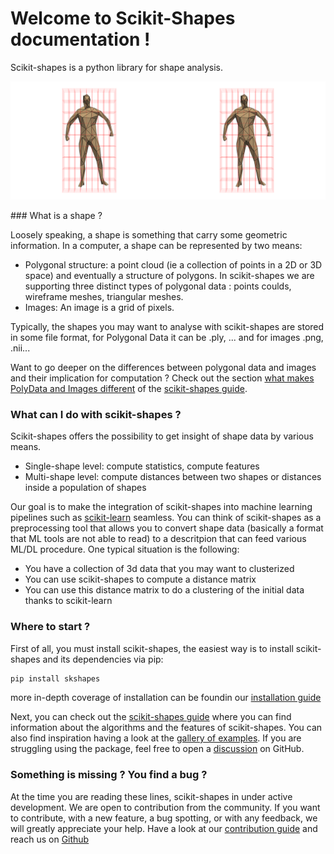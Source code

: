 # Welcome to Scikit-Shapes documentation !

Scikit-shapes is a python library for shape analysis.

![](animation.gif)

### What is a shape ?

Loosely speaking, a shape is something that carry some geometric information. In a computer, a shape can be represented by two means:

- Polygonal structure: a point cloud (ie a collection of points in a 2D or 3D space) and eventually a structure of polygons. In scikit-shapes we are supporting three distinct types of polygonal data : points coulds, wireframe meshes, triangular meshes.
- Images: An image is a grid of pixels.

Typically, the shapes you may want to analyse with scikit-shapes are stored in some file format, for Polygonal Data it can be .ply, ... and for images .png, .nii...

Want to go deeper on the differences between polygonal data and images and their implication for computation ? Check out the section [what makes PolyData and Images different]() of the [scikit-shapes guide]().

### What can I do with scikit-shapes ?

Scikit-shapes offers the possibility to get insight of shape data by various means.

- Single-shape level: compute statistics, compute features
- Multi-shape level: compute distances between two shapes or distances inside a population of shapes

Our goal is to make the integration of scikit-shapes into machine learning pipelines such as [scikit-learn](https://scikit-learn.org/stable/) seamless. You can think of scikit-shapes as a preprocessing tool that allows you to convert shape data (basically a format that ML tools are not able to read) to a descritpion that can feed various ML/DL procedure. One typical situation is the following:

- You have a collection of 3d data that you may want to clusterized
- You can use scikit-shapes to compute a distance matrix
- You can use this distance matrix to do a clustering of the initial data thanks to scikit-learn

### Where to start ?

First of all, you must install scikit-shapes, the easiest way is to install scikit-shapes and its dependencies via pip:
```bash
pip install skshapes
```
more in-depth coverage of installation can be foundin our [installation guide](installation.md)

Next, you can check out the [scikit-shapes guide]() where you can find information about the algorithms and the features of scikit-shapes. You can also find inspiration having a look at the [gallery of examples](). If you are struggling using the package, feel free to open a [discussion]() on GitHub.

### Something is missing ? You find a bug ?

At the time you are reading these lines, scikit-shapes in under active development. We are open to contribution from the community. If you want to contribute, with a new feature, a bug spotting, or with any feedback, we will greatly appreciate your help. Have a look at our [contribution guide]() and reach us on [Github]()
